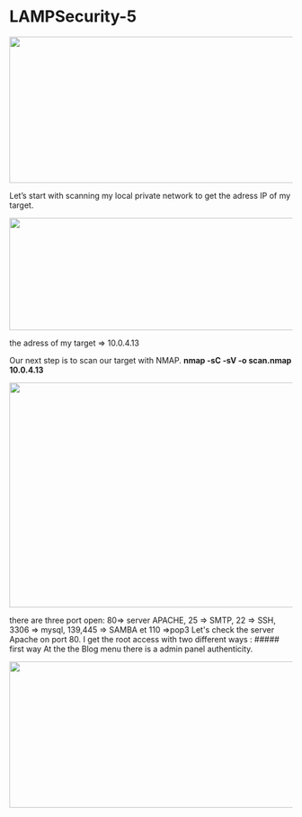 # LAMPSecurity-5
<p align="center">
  <img src="https://rajoul.github.io/my_write_up/image/LAMPSecurity-5/accueil.png" width="840" height="260">
</p>
Let’s start with scanning my local private network to get the adress IP of my target.
<p align="center">
  <img src="https://rajoul.github.io/my_write_up/image/LAMPSecurity-5/netdiscover.png" width="800" height="200">
</p>
the adress of my target => 10.0.4.13

Our next step is to scan our target with NMAP.
**nmap -sC -sV -o scan.nmap 10.0.4.13**
<p align="center">
  <img src="https://rajoul.github.io/my_write_up/image/LAMPSecurity-5/scan.png" width="800" height="400">
</p>
there are three port open: 80=> server APACHE, 25 => SMTP, 22 => SSH, 3306 => mysql, 139,445 => SAMBA et 110 =>pop3
Let's check the server Apache on port 80.
I get the root access with two different ways :
##### first way
At the the Blog menu there is a admin panel authenticity.
<p align="center">
  <img src="https://rajoul.github.io/my_write_up/image/LAMPSecurity-5/scan.png" width="800" height="260">
</p>
